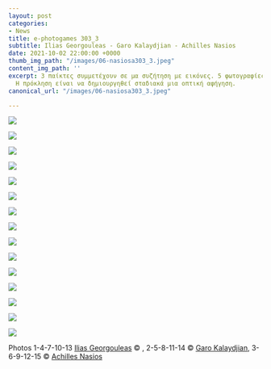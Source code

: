 ```yaml
---
layout: post
categories:
- News
title: e-photogames 303_3
subtitle: Ilias Georgouleas - Garo Kalaydjian - Achilles Nasios
date: 2021-10-02 22:00:00 +0000
thumb_img_path: "/images/06-nasiosa303_3.jpeg"
content_img_path: ''
excerpt: 3 παίκτες συμμετέχουν σε μα συζήτηση με εικόνες. 5 φωτογραφίες ο καθένας.
  Η πρόκληση είναι να δημιουργηθεί σταδιακά μια οπτική αφήγηση.
canonical_url: "/images/06-nasiosa303_3.jpeg"

---
```

![](/images/01_georgouleasi_303_3.jpg)

![](/images/02-garo303_3.jpg)

![](/images/03-nasiosa303_3.jpeg)

![](/images/04_georgouleasi_303_3.jpg)

![](/images/05-garo303_3.jpg)

![](/images/06-nasiosa303_3.jpeg)

![](/images/07-georgouleasi_303_3.jpg)

![](/images/08-garo303_3.jpg)

![](/images/09-nasiosa303_3.jpeg)

![](/images/10-georgouleasi_303_3.jpg)

![](/images/11-garo303_3.jpg)

![](/images/12-nasiosa303_3.jpeg)

![](/images/13-georgouleasi_303_3.jpg)

![](/images/14-garo303_3.jpg)

![](/images/15-nasiosa303_3.jpg)

Photos  1-4-7-10-13 <a href="https://www.facebook.com/ilias.georgouleas" target="blank"> Ilias Georgouleas</a> © , 2-5-8-11-14 © <a href="https://www.facebook.com/gargaro65" target="blank"> Garo Kalaydjian</a>, 3-6-9-12-15 © <a href="https://www.anikon.org" target="blank"> Achilles Nasios</a>